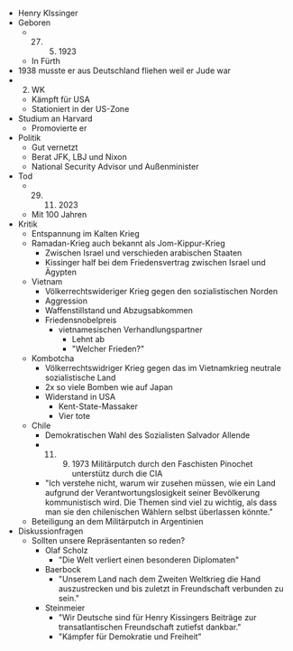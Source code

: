 + Henry KIssinger
+ Geboren
	+ 27. 5. 1923
	+ In Fürth
+ 1938 musste er aus Deutschland fliehen weil er Jude war
+ 2. WK
	+ Kämpft für USA
	+ Stationiert in der US-Zone
+ Studium an Harvard
	+ Promovierte er
+ Politik
	+ Gut vernetzt
	+ Berat JFK, LBJ und Nixon
	+ National Security Advisor und Außenminister
+ Tod
	+ 29. 11. 2023
	+ Mit 100 Jahren
+ Kritik
	+ Entspannung im Kalten Krieg
	+ Ramadan-Krieg auch bekannt als Jom-Kippur-Krieg
		+ Zwischen Israel und verschieden arabischen Staaten
		+ Kissinger half bei dem Friedensvertrag zwischen Israel und Ägypten
	+ Vietnam
		+ Völkerrechtswideriger Krieg gegen den sozialistischen Norden
		+ Aggression
		+ Waffenstillstand und Abzugsabkommen
		+ Friedensnobelpreis
			+ vietnamesischen Verhandlungspartner
				+ Lehnt ab
				+ "Welcher Frieden?"
	+ Kombotcha
		+ Völkerrechtswidriger Krieg gegen das im Vietnamkrieg neutrale sozialistische Land
		+ 2x so viele Bomben wie auf Japan
		+ Widerstand in USA
			+ Kent-State-Massaker
			+ Vier tote
	+ Chile
		+ Demokratischen Wahl des Sozialisten Salvador Allende
		+ 11. 9. 1973 Militärputch durch den Faschisten Pinochet unterstütz durch die CIA
		+ "Ich verstehe nicht, warum wir zusehen müssen, wie ein Land aufgrund der Verantwortungslosigkeit seiner Bevölkerung kommunistisch wird. Die Themen sind viel zu wichtig, als dass man sie den chilenischen Wählern selbst überlassen könnte."
	+ Beteiligung an dem Militärputch in Argentinien
+ Diskussionfragen
	+ Sollten unsere Repräsentanten so reden?
		+ Olaf Scholz
			+ "Die Welt verliert einen besonderen Diplomaten"
		+ Baerbock
			+ "Unserem Land nach dem Zweiten Weltkrieg die Hand auszustrecken und bis zuletzt in Freundschaft verbunden zu sein."
		+ Steinmeier
			+ "Wir Deutsche sind für Henry Kissingers Beiträge zur transatlantischen Freundschaft zutiefst dankbar."
			+ "Kämpfer für Demokratie und Freiheit" 